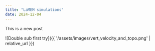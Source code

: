 ```yaml
---
title: "LaMEM simulations"
date: 2024-12-04
---
```


This is a new post

 ![Double sub first try]({{ '/assets/images/vert_velocity_and_topo.png' | relative_url }})
